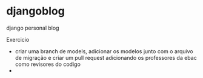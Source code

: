 # djangoblog
django personal blog

Exercicio
- criar uma branch de models, adicionar os modelos junto com o arquivo de migração e criar um pull request adicionando os professores da ebac como revisores do codigo
- 